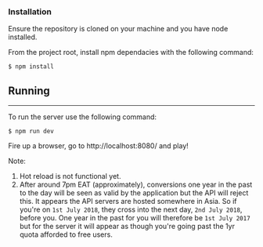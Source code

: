 ### Installation

Ensure the repository is cloned on your machine and you have node installed.

From the project root, install npm dependacies with the following command:

    $ npm install


## Running
-----------------

To run the server use the following command:

    $ npm run dev

Fire up a browser, go to http://localhost:8080/ and play!

Note:
1. Hot reload is not functional yet.
2. After around 7pm EAT (approximately), conversions one year in the past to the day will be seen as valid by the application but the API will reject this. It appears the API servers are hosted somewhere in Asia. So if you're on `1st July 2018`, they cross into the next day, `2nd July 2018`, before you. One year in the past for you will therefore be `1st July 2017` but for the server it will appear as though you're going past the 1yr quota afforded to free users.
